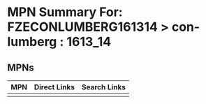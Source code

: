 



# MPN Summary For: FZECONLUMBERG161314 > con-lumberg : 1613_14

## MPNs
  

|MPN|Direct Links|Search Links|
| :--- | :--- | :--- |
||||
